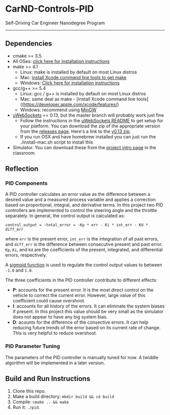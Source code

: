 # CarND-Controls-PID
Self-Driving Car Engineer Nanodegree Program

---

## Dependencies

* cmake >= 3.5
 * All OSes: [click here for installation instructions](https://cmake.org/install/)
* make >= 4.1
  * Linux: make is installed by default on most Linux distros
  * Mac: [install Xcode command line tools to get make](https://developer.apple.com/xcode/features/)
  * Windows: [Click here for installation instructions](http://gnuwin32.sourceforge.net/packages/make.htm)
* gcc/g++ >= 5.4
  * Linux: gcc / g++ is installed by default on most Linux distros
  * Mac: same deal as make - [install Xcode command line tools]((https://developer.apple.com/xcode/features/)
  * Windows: recommend using [MinGW](http://www.mingw.org/)
* [uWebSockets](https://github.com/uWebSockets/uWebSockets) == 0.13, but the master branch will probably work just fine
  * Follow the instructions in the [uWebSockets README](https://github.com/uWebSockets/uWebSockets/blob/master/README.md) to get setup for your platform. You can download the zip of the appropriate version from the [releases page](https://github.com/uWebSockets/uWebSockets/releases). Here's a link to the [v0.13 zip](https://github.com/uWebSockets/uWebSockets/archive/v0.13.0.zip).
  * If you run OSX and have homebrew installed you can just run the ./install-mac.sh script to install this
* Simulator. You can download these from the [project intro page](https://github.com/udacity/CarND-PID-Control-Project/releases) in the classroom.

## Reflection

### PID Components
A PID controller calculates an error value as the difference between a desired value and a measured process variable and applies a correction based on proportional, integral, and derivative terms. In this project two PID controllers are implemented to control the steering angle and the throttle separately. In general, the control output is calculated as:

`control_output = -total_error = -Kp * err - Ki * int_err - Kd * diff_err`

where `err` is the present error, `int_err` is the integration of all past errors, and `diff_err` is the difference between consecutive present and past error. `Kp`, `Ki`, and `Kd` are the coefficients of the present, integrated, and differential errors, respectively.

A [sigmoid function](https://en.wikipedia.org/wiki/Sigmoid_function) is used to regulate the control output values to between `-1.0` and `1.0`.

The three coefficients in the PID controller contribute to different effects:
* **P**: accounts for the present error. It is the most direct control on the vehicle to correct the current error. However, large value of this coefficient could cause overshoot.
* **I**: accounts for all history of the errors. It can eliminate the system biases if present. In this project this value should be very small as the simulator does not appear to have any big system bias.
* **D**: acounts for the difference of the consective errors. It can help reducing future trends of the error based on its current rate of change. This is very helpful to reduce overshoot.

### PID Parameter Tuning

The parameters of the PID controller is manually tuned for now. A twiddle algorithm will be implemented in a later version.

## Build and Run Instructions

1. Clone this repo.
2. Make a build directory: `mkdir build && cd build`
3. Compile: `cmake .. && make`
4. Run it: `./pid`. 
